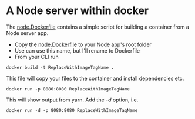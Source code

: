 # A Node server within docker

The [node.Dockerfile](node.Dockerfile) contains a simple script for building a container from a Node server app. 


* Copy the [node.Dockerfile](node.Dockerfile) to your Node app's root folder
* Use can use this name, but I'll rename to Dockerfile
* From your CLI run 

```
docker build -t ReplaceWithImageTagName .
```

This file will copy your files to the container and install dependencies etc.

```
docker run -p 8080:8080 ReplaceWithImageTagName
```

This will show output from yarn. Add the _-d_ option, i.e.

```
docker run -d -p 8080:8080 ReplaceWithImageTagName
```

